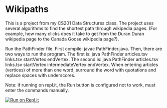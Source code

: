 # Wikipaths
This is a project from my CS201 Data Structures class. The project uses several algorithms to find the shortest path through wikipedia pages. (For example, how many clicks does it take to get from the Duran Duran wikipedia page to the Canada Goose wikipedia page?). 

Run the PathFinder file. First compile: javac PathFinder.java. Then, there are two ways to run the program. The first is: java PathFinder articles.tsv links.tsv startVertex endVertex. The second is: java PathFinder articles.tsv links.tsv startVertex intermediateVertex endVertex. When entering articles (vertices) of more than one word, surround the word with quotations and replace spaces with underscores.

Note: if running on repl.it, the Run button is configured not to work, must enter the commands manually.

[![Run on Repl.it](https://repl.it/badge/github/Ave-Wat/Wikipaths)](https://repl.it/github/Ave-Wat/Wikipaths)
